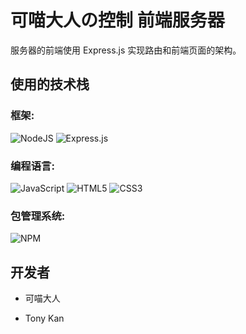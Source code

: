 # 可喵大人の控制 前端服务器

服务器的前端使用 Express.js 实现路由和前端页面的架构。

## 使用的技术栈

### 框架:

![NodeJS](https://img.shields.io/badge/node.js-6DA55F?style=for-the-badge&logo=node.js&logoColor=white)
![Express.js](https://img.shields.io/badge/express.js-%23404d59.svg?style=for-the-badge&logo=express&logoColor=%2361DAFB)

### 编程语言:

![JavaScript](https://img.shields.io/badge/javascript-%23323330.svg?style=for-the-badge&logo=javascript&logoColor=%23F7DF1E)
![HTML5](https://img.shields.io/badge/html5-%23E34F26.svg?style=for-the-badge&logo=html5&logoColor=white)
![CSS3](https://img.shields.io/badge/css3-%231572B6.svg?style=for-the-badge&logo=css3&logoColor=white)

### 包管理系统:

![NPM](https://img.shields.io/badge/NPM-%23CB3837.svg?style=for-the-badge&logo=npm&logoColor=white)

## 开发者

- 可喵大人

- Tony Kan

